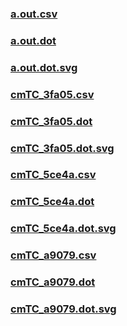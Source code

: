 ### [a.out.csv](a.out.csv)
### [a.out.dot](a.out.dot)
### [a.out.dot.svg](a.out.dot.svg)
### [cmTC_3fa05.csv](cmTC_3fa05.csv)
### [cmTC_3fa05.dot](cmTC_3fa05.dot)
### [cmTC_3fa05.dot.svg](cmTC_3fa05.dot.svg)
### [cmTC_5ce4a.csv](cmTC_5ce4a.csv)
### [cmTC_5ce4a.dot](cmTC_5ce4a.dot)
### [cmTC_5ce4a.dot.svg](cmTC_5ce4a.dot.svg)
### [cmTC_a9079.csv](cmTC_a9079.csv)
### [cmTC_a9079.dot](cmTC_a9079.dot)
### [cmTC_a9079.dot.svg](cmTC_a9079.dot.svg)
